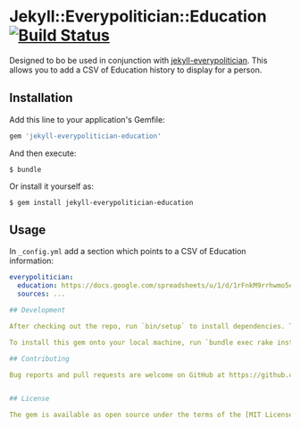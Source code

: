 # Jekyll::Everypolitician::Education [![Build Status](https://travis-ci.org/everypolitician/jekyll-everypolitician-education.svg?branch=master)](https://travis-ci.org/everypolitician/jekyll-everypolitician-education)

Designed to bo be used in conjunction with [jekyll-everypolitician](https://github.com/everypolitician/jekyll-everypolitician). This allows you to add a CSV of Education history to display for a person.

## Installation

Add this line to your application's Gemfile:

```ruby
gem 'jekyll-everypolitician-education'
```

And then execute:

    $ bundle

Or install it yourself as:

    $ gem install jekyll-everypolitician-education

## Usage

In `_config.yml` add a section which points to a CSV of Education information:

```yaml
everypolitician:
  education: https://docs.google.com/spreadsheets/u/1/d/1rFnkM9rrhwmo5eTwhEPordgucf-iNACnzc6E78elkaM/export?format=csv&id=1rFnkM9rrhwmo5eTwhEPordgucf-iNACnzc6E78elkaM&gid=0
  sources: ...

## Development

After checking out the repo, run `bin/setup` to install dependencies. Then, run `rake test` to run the tests. You can also run `bin/console` for an interactive prompt that will allow you to experiment.

To install this gem onto your local machine, run `bundle exec rake install`. To release a new version, update the version number in `version.rb`, and then run `bundle exec rake release`, which will create a git tag for the version, push git commits and tags, and push the `.gem` file to [rubygems.org](https://rubygems.org).

## Contributing

Bug reports and pull requests are welcome on GitHub at https://github.com/everypolitician/jekyll-everypolitician-education.


## License

The gem is available as open source under the terms of the [MIT License](http://opensource.org/licenses/MIT).
